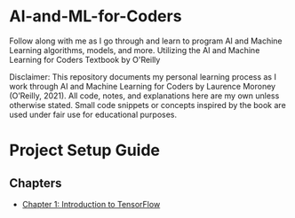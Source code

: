 # AI-and-ML-for-Coders
Follow along with me as I go through and learn to program AI and Machine Learning algorithms, models, and more. Utilizing the AI and Machine Learning for Coders Textbook by O'Reilly

Disclaimer:
This repository documents my personal learning process as I work through AI and Machine Learning for Coders by Laurence Moroney (O’Reilly, 2021).
All code, notes, and explanations here are my own unless otherwise stated. Small code snippets or concepts inspired by the book are used under fair use for educational purposes.

# Project Setup Guide

## Chapters
- [Chapter 1: Introduction to TensorFlow](src/chapter_1/README.md)
